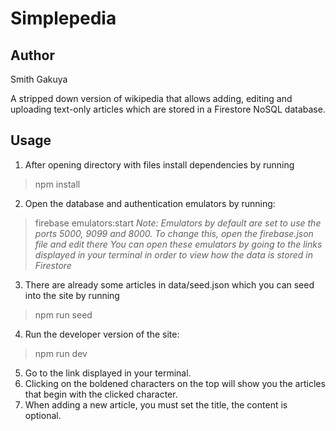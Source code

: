 # Simplepedia

## Author
Smith Gakuya

A stripped down version of wikipedia that allows adding, editing and uploading text-only articles which are stored in a Firestore NoSQL database. 

## Usage
1. After opening directory with files install dependencies by running
> npm install
2. Open the database and authentication emulators by running:
> firebase emulators:start
*Note: Emulators by default are set to use the ports 5000, 9099 and 8000. To change this, open the firebase.json file and edit there*
*You can open these emulators by going to the links displayed in your terminal in order to view how the data is stored in Firestore*
3. There are already some articles in data/seed.json which you can seed into the site by running   
> npm run seed
4. Run the developer version of the site:
> npm run dev
5. Go to the link displayed in your terminal.
6. Clicking on the boldened characters on the top will show you the articles that begin with the clicked character.
7. When adding a new article, you must set the title, the content is optional.

